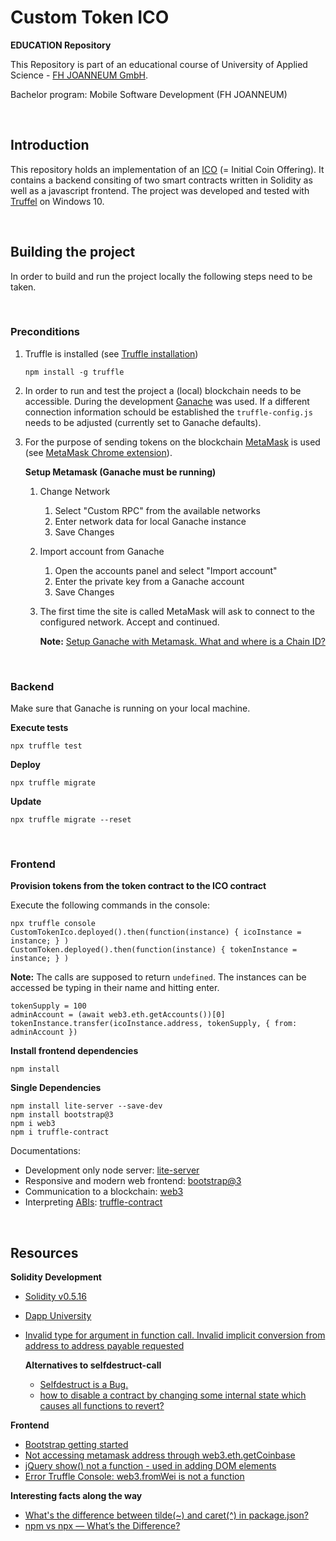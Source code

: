 # Custom Token ICO

**EDUCATION Repository**

This Repository is part of an educational course of University of Applied Science - [FH JOANNEUM GmbH](https://www.fh-joanneum.at/).

Bachelor program: Mobile Software Development (FH JOANNEUM)

<br>

## Introduction
This repository holds an implementation of an [ICO](https://de.wikipedia.org/wiki/Initial_Coin_Offering) (= Initial Coin Offering). It contains a backend consiting of two smart contracts written in Solidity as well as a javascript frontend. The project was developed and tested with [Truffel](https://www.trufflesuite.com/) on Windows 10.

<br>

## Building the project
In order to build and run the project locally the following steps need to be taken.

<br>

### Preconditions

1. Truffle is installed (see [Truffle installation](https://www.trufflesuite.com/docs/truffle/getting-started/installation))
   ```
   npm install -g truffle
   ```

2. In order to run and test the project a (local) blockchain needs to be accessible. During the development [Ganache](https://www.trufflesuite.com/docs/ganache/overview) was used. If a different connection information schould be established the `truffle-config.js` needs to be adjusted (currently set to Ganache defaults).

3. For the purpose of sending tokens on the blockchain [MetaMask](https://metamask.io/) is used (see [MetaMask Chrome extension](https://chrome.google.com/webstore/detail/metamask/nkbihfbeogaeaoehlefnkodbefgpgknn)). 
   
   **Setup Metamask (Ganache must be running)**
      1. Change Network
         1. Select "Custom RPC" from the available networks 
         2. Enter network data for local Ganache instance
         3. Save Changes
      2. Import account from Ganache
         1. Open the accounts panel and select "Import account"
         2. Enter the private key from a Ganache account
         3. Save Changes
      3. The first time the site is called MetaMask will ask to connect to the configured network. Accept and continued.


         **Note:** [Setup Ganache with Metamask. What and where is a Chain ID?](https://ethereum.stackexchange.com/a/91074)

<br>


### Backend  
Make sure that Ganache is running on your local machine.

**Execute tests**
```
npx truffle test
```
**Deploy**
```
npx truffle migrate 
```
**Update**
```
npx truffle migrate --reset
```

<br>

### Frontend


**Provision tokens from the token contract to the ICO contract**

Execute the following commands in the console:
```
npx truffle console
CustomTokenIco.deployed().then(function(instance) { icoInstance = instance; } )
CustomToken.deployed().then(function(instance) { tokenInstance = instance; } )
```
**Note:** The calls are supposed to return `undefined`. The instances can be accessed be typing in their name and hitting enter.

```
tokenSupply = 100
adminAccount = (await web3.eth.getAccounts())[0]
tokenInstance.transfer(icoInstance.address, tokenSupply, { from: adminAccount })
```

**Install frontend dependencies**

```
npm install
```

**Single Dependencies**
```
npm install lite-server --save-dev
npm install bootstrap@3 
npm i web3 
npm i truffle-contract
```
Documentations:
- Development only node server: [lite-server](https://www.npmjs.com/package/lite-server)
- Responsive and modern web frontend: [bootstrap@3](https://getbootstrap.com/docs/3.4/getting-started/)
- Communication to a blockchain: [web3](https://www.npmjs.com/package/web3)
- Interpreting [ABIs](https://docs.soliditylang.org/en/v0.5.3/abi-spec.html): [truffle-contract](https://www.npmjs.com/package/@truffle/contract?activeTab=versions)


<br>

## Resources

**Solidity Development**
- [Solidity v0.5.16](https://docs.soliditylang.org/en/v0.5.16/index.html)
- [Dapp University](https://www.youtube.com/channel/UCY0xL8V6NzzFcwzHCgB8orQ)
- [Invalid type for argument in function call. Invalid implicit conversion from address to address payable requested](https://ethereum.stackexchange.com/a/65873)

    **Alternatives to selfdestruct-call**
    - [Selfdestruct is a Bug.](https://blog.b9lab.com/selfdestruct-is-a-bug-9c312d1bb2a5)
    - [how to disable a contract by changing some internal state which causes all functions to revert?](https://ethereum.stackexchange.com/a/82204)

**Frontend**
- [Bootstrap getting started](https://getbootstrap.com/docs/3.4/getting-started/)
- [Not accessing metamask address through web3.eth.getCoinbase](https://ethereum.stackexchange.com/a/84530)
- [jQuery show() not a function - used in adding DOM elements](https://stackoverflow.com/a/31358977/11389980)
- [Error Truffle Console: web3.fromWei is not a function](https://ethereum.stackexchange.com/a/90667)


**Interesting facts along the way**
- [What's the difference between tilde(~) and caret(^) in package.json?](https://stackoverflow.com/a/39789894/11389980)
- [npm vs npx — What’s the Difference?](https://www.freecodecamp.org/news/npm-vs-npx-whats-the-difference/)